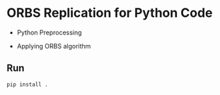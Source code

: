 # ORBS Replication for Python Code

-   Python Preprocessing

-   Applying ORBS algorithm

## Run

```
pip install .

```
